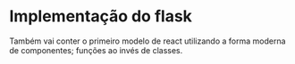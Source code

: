 # Implementação do flask
Também vai conter o primeiro modelo de react utilizando a forma moderna de componentes; funções ao invés de classes.